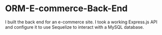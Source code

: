 # ORM-E-commerce-Back-End
I built the back end for an e-commerce site. I took a working Express.js API and configure it to use Sequelize to interact with a MySQL database.
